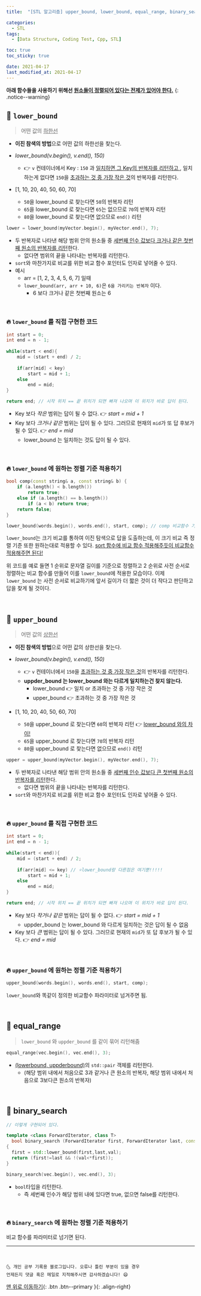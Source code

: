 ```yaml
---
title:  "[STL 알고리즘] upper_bound, lower_bound, equal_range, binary_search" 

categories:
  - STL
tags:
  - [Data Structure, Coding Test, Cpp, STL]

toc: true
toc_sticky: true

date: 2021-04-17
last_modified_at: 2021-04-17
---
```


**아래 함수들을 사용하기 위해선 <u>원소들이 정렬되어 있다는 전제가 있어야 한다.</u>**
{: .notice--warning}

## 🚀 `lower_bound`

> 어떤 값의 <u>하한선</u>

- **이진 참색의 방법**으로 어떤 값의 하한선을 찾는다.
- *lower_bound(v.begin(), v.end(), 150)*
  - 👉 `v` 컨테이너에서 Key : `150` 과 <u>일치하면 그 Key의 반복자를 리턴하고 </u>, 일치 하는게 없다면 `150`을 <u>초과하는 것 중 가장 작은 것</u>의 반복자를 리턴한다.

 - [1, 10, 20, 40, 50, 60, 70]
   - `50`을 lower_bound 로 찾는다면 `50`의 반복자 리턴
   - `65`을 lower_bound 로 찾는다면 `65`는 없으므로 `70`의 반복자 리턴
   - `80`을 lower_bound 로 찾는다면 없으므로 `end()` 리턴

```cpp
lower = lower_bound(myVector.begin(), myVector.end(), 7);
```

- 두 반복자로 나타낸 해당 범위 안의 원소들 중 <u>세번째 인수 값보다 <u>크거나 같은</u> 첫번째 원소의 반복자를 리턴</u>한다.
  - 없다면 범위의 끝을 나타내는 반복자를 리턴한다. 
- `sort`와 마찬가지로 비교를 위한 비교 함수 포인터도 인자로 넣어줄 수 있다.
- 예시
  - arr = [1, 2, 3, 4, 5, 6, 7] 일때
  - `lower_bound(arr, arr + 10, 6)`은 `6을 가리키는 반복자` 이다.
    - 6 보다 크거나 같은 첫번째 원소는 6

<br>

### 🔥 `lower_bound` 를 직접 구현한 코드

```cpp
int start = 0;
int end = n - 1;
 
while(start < end){  
    mid = (start + end) / 2;    
 
    if(arr[mid] < key)
        start = mid + 1;
    else
        end = mid;  
}

return end; // 시작 위치 == 끝 위치가 되면 빠져 나오며 이 위치가 바로 답이 된다. 
```

- Key 보다 *작은* 범위는 답이 될 수 없다. 👉 *start = mid + 1*
- Key 보다 *크거나 같은* 범위는 답이 될 수 있다. 그러므로 현재의 `mid`가 또 답 후보가 될 수 있다. 👉 *end = mid*
  - lower_bound 는 일치하는 것도 답이 될 수 있다.

<br>

### 🔥 `lower_bound` 에 원하는 정렬 기준 적용하기

```cpp
bool comp(const string& a, const string& b) {
    if (a.length() < b.length())
        return true;
    else if (a.length() == b.length())
        if (a < b) return true;
    return false;
}

lower_bound(words.begin(), words.end(), start, comp); // comp 비교함수 기준으로 답을 찾게 됨
```

`lower_bound`는 크기 비교를 통하여 이진 탐색으로 답을 도출하는데, 이 크기 비교 즉 정렬 기준 또한 원하는대로 적용할 수 있다. <u>sort 함수에 비교 함수 적용해주듯이 비교함수 적용해주면 된다!</u>

위 코드를 예로 들면 1 순위로 문자열 길이를 기준으로 정렬하고 2 순위로 사전 순서로 정렬하는 비교 함수를 만들어 이를 `lower_bound`에 적용한 모습이다. 이제 `lower_bound` 는 사전 순서로 비교하기에 앞서 길이가 더 짧은 것이 더 작다고 판단하고 답을 찾게 될 것이다.

<br>

## 🚀 `upper_bound`

> 어떤 값의 <u>상한선</u>

- **이진 참색의 방법**으로 어떤 값의 상한선을 찾는다.
- *lower_bound(v.begin(), v.end(), 150)*
  - 👉 `v` 컨테이너에서 `150`을 <u>초과하는 것 중 가장 작은 것</u>의 반복자를 리턴한다.
  - **uppder_bound 는 lower_bound 와는 다르게 일치하는건 찾지 않는다.**
    - lower_bound 👉 일치 or 초과하는 것 중 가장 작은 것
    - upper_bound 👉 초과하는 것 중 가장 작은 것

 - [1, 10, 20, 40, 50, 60, 70]
   - `50`을 upper_bound 로 찾는다면 `60`의 반복자 리턴 👉 <u>lower_bound 와의 차이!</u>
   - `65`을 upper_bound 로 찾는다면 `70`의 반복자 리턴
   - `80`을 upper_bound 로 찾는다면 없으므로 `end()` 리턴

```cpp
upper = upper_bound(myVector.begin(), myVector.end(), 7);
```

- 두 반복자로 나타낸 해당 범위 안의 원소들 중 <u>세번째 인수 값보다 <u>큰</u> 첫번째 원소의 반복자를 리턴</u>한다.
  - 없다면 범위의 끝을 나타내는 반복자를 리턴한다. 
- `sort`와 마찬가지로 비교를 위한 비교 함수 포인터도 인자로 넣어줄 수 있다.

<br>

### 🔥 `upper_bound` 를 직접 구현한 코드

```cpp
int start = 0;
int end = n - 1;
 
while(start < end)){  
    mid = (start + end) / 2;    
 
    if(arr[mid] <= key) // ⭐lower_bound랑 다른점은 여기뿐!!!!!
        start = mid + 1;
    else
        end = mid;  
}

return end; // 시작 위치 == 끝 위치가 되면 빠져 나오며 이 위치가 바로 답이 된다. 
```

- Key 보다 *작거나 같은* 범위는 답이 될 수 없다. 👉 *start = mid + 1*
  - uppder_bound 는 lower_bound 와 다르게 일치하는 것은 답이 될 수 없음
- Key 보다 *큰* 범위는 답이 될 수 있다. 그러므로 현재의 `mid`가 또 답 후보가 될 수 있다. 👉 *end = mid*

<br>

### 🔥 `upper_bound` 에 원하는 정렬 기준 적용하기

```cpp
upper_bound(words.begin(), words.end(), start, comp);
```

`lower_bound`와 똑같이 정의한 비교함수 파라미터로 넘겨주면 됨.

<br>

## 🚀 equal_range 

> `lower_bound` 와 `uppder_bound` 를 같이 묶어 리턴해줌

```cpp
equal_range(vec.begin(), vec.end(), 3);
```
- <u>(lowerbound, uppderbound)</u>의 `std::pair` 객체를 리턴한다. 
  - (해당 범위 내에서 처음으로 3과 같거나 큰 원소의 반복자, 해당 범위 내에서 처음으로 3보다큰 원소의 반복자)

<br>

## 🚀 binary_search 

```cpp
// 이렇게 구현되어 있다.

template <class ForwardIterator, class T>
  bool binary_search (ForwardIterator first, ForwardIterator last, const T& val)
{
  first = std::lower_bound(first,last,val);
  return (first!=last && !(val<*first));
}
```
```cpp
binary_search(vec.begin(), vec.end(), 3);
```

- `bool`타입을 리턴한다.
  - 즉 세번째 인수가 해당 범위 내에 있다면 true, 없으면 false를 리턴한다.

<br>

### 🔥 `binary_search` 에 원하는 정렬 기준 적용하기

비교 함수를 파라미터로 넘기면 된다.

***
<br>

    🌜 개인 공부 기록용 블로그입니다. 오류나 틀린 부분이 있을 경우 
    언제든지 댓글 혹은 메일로 지적해주시면 감사하겠습니다! 😄

[맨 위로 이동하기](#){: .btn .btn--primary }{: .align-right}